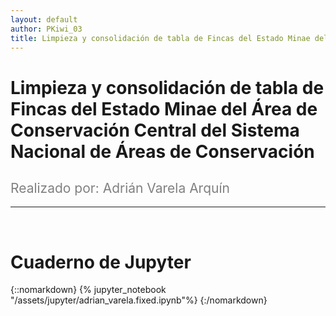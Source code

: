 ```yaml
---
layout: default
author: PKiwi_03
title: Limpieza y consolidación de tabla de Fincas del Estado Minae del Área de Conservación Central del Sistema Nacional de Áreas de Conservación
---
```


# Limpieza y consolidación de tabla de Fincas del Estado Minae del Área de Conservación Central del Sistema Nacional de Áreas de Conservación
<h2 style="color: gray; font-weight: normal;">
Realizado por: Adrián Varela Arquín
</h2>

---

<br>

# Cuaderno de Jupyter

{::nomarkdown}
{% jupyter_notebook "/assets/jupyter/adrian_varela.fixed.ipynb"%}
{:/nomarkdown}